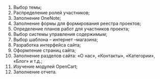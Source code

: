 1. Выбор темы;
2. Распределение ролей участников;
3. Заполнение OneNote;
4. Заполнение формы для формирования реестра проектов;
5. Определение планов работ для участников проекта;
6. Выбор системы управления содержимым;
7. Выбор шаблона – интернет –магазина;
8. Разработка интерфейса сайта;
9. Оформление страниц сайта;
10. Заполнение разделов сайта: «О нас», «Контакты», «Категории», «Блог» и т.д.;
11. Изучение модулей OpenCart;
12. Заполнение отчета.
